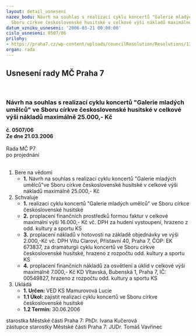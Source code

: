 ```yaml
---
layout: detail_usneseni
nazev_bodu: Návrh na souhlas s realizací cyklu koncertů "Galerie mladých umělců" ve
  Sboru církve československé husitské v celkové výši nákladů maximálně 25.000,- Kč
datum_vzniku_usneseni: '2006-03-21 00:00:00'
cislo_usneseni: 0507/06
prilohy:
- https://praha7.cz/wp-content/uploads/councilResolution/Resolutions/13181/16-27p-z%c3%a1pis_z_1._jedn%c3%a1n%c3%ad_kk_2006.doc
organ: rada
---
```

<div id="ucUsn_pList" class="usn">
	<span><h2>Usnesení rady MČ Praha 7 </h2>
<br></span><div class="standBody">
<span><h3>Návrh na souhlas s realizací cyklu koncertů "Galerie mladých umělců" ve Sboru církve československé husitské v celkové výši nákladů maximálně 25.000,- Kč</h3></span><div class="center">
		<strong>č. 0507/06</strong><br>
	</div>
<div class="center">
		<strong>Ze dne 21.03.2006</strong><br><br>
	</div>Rada MČ P7<br> po projednání<br><br><ol>
<li>Bere na vědomí<ul><li>
<strong>1.</strong> Návrh na souhlas s realizací cyklu koncertů "Galerie mladých umělců"ve Sboru církve československé husitské v celkové výši nákladů maximálně 25.000,- Kč</li></ul>
</li>
<li>Schvaluje<ul>
<li>
<strong>1.</strong> realizaci cyklu koncertů "Galerie mladých umělců" ve Sboru církce československé husitské </li>
<li>
<strong>2.</strong> proplacení finančních prostředků formou faktur v celkové maximální výši 16.000,- Kč vč. DPH za hudení vystoupení, hrazeno z odd. kultury a sportu KS </li>
<li>
<strong>3.</strong> proplacení nákladů v hotovosti na základě objednávky ve výši 2.000,-Kč vč. DPH Vítu Clarovi, Přístavní 40, Praha 7, ČOP: EK 673837, za dramaturgii cyklu koncertů ve Sboru církve československé husitské, hrazeno z rozpočtu odd. kultury a sportu KS </li>
<li>
<strong>4.</strong> proplacení finančních nákladů za osvětlení a úklid v celkové výši maximálně 7.000,- Kč KD Vltavská, Bubenská 1, Praha 7, IČ: 00549827, hrazeno z rozpočtu odd. kultury a sportu KS</li>
</ul>
</li>
<li>Ukládá<ul>
<li>
<strong>1. Určen: </strong>VED KS Mamurovová Lucie</li>
<li>
<strong>1.1 Úkol: </strong>zajistit realizaci cyklu koncertů ve Sboru církve československé husitské</li>
<li>
<strong>1.2 Termín: </strong>30.06.2006</li>
</ul>
</li>
</ol>starostka Městské části Praha 7: PhDr. Ivana Kučerová<br>zástupce starostky Městské části Praha 7: JUDr. Tomáš Vavřinec 
</div>
</div>